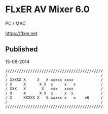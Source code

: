 FLxER AV Mixer 6.0
=============
PC / MAC

https://flxer.net

Published
------------
15-06-2014

```
///////////////////////////////////////////
/                                         /
/ XXXXX X     X   X xxxxx xxxx            /
/ X     X      X X  x     x   x           /
/ XXX   X       X   xxx   xxxx            /
/ X     X      X X  x     x  x            /
/ X     XXXXX X   X xxxxx x   x    v6     /
/                                         /
///////////////////////////////////////////
```

